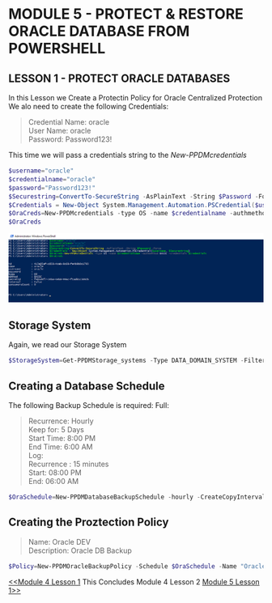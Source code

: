 # MODULE 5 - PROTECT & RESTORE ORACLE DATABASE FROM POWERSHELL

## LESSON 1 - PROTECT ORACLE DATABASES

In this Lesson we Create a Protectin Policy for Oracle Centralized Protection
We alo need to create the following Credentials:

>Credential Name: oracle  
>User Name: oracle  
>Password: Password123!  

This time we will pass a credentials string to the *New-PPDMcredentials*

```Powershell
$username="oracle"
$credentialname="oracle"
$password="Password123!"
$Securestring=ConvertTo-SecureString -AsPlainText -String $Password -Force
$Credentials = New-Object System.Management.Automation.PSCredential($username, $Securestring)
$OraCreds=New-PPDMcredentials -type OS -name $credentialname -authmethod BASIC -credentials $Credentials
$OraCreds
```

![Alt text](image-67.png)

## Storage System

Again, we read our Storage System

```Powershell
$StorageSystem=Get-PPDMStorage_systems -Type DATA_DOMAIN_SYSTEM -Filter {name eq "ddve-01.demo.local"}
```

## Creating a Database Schedule

The following Backup Schedule is required:
Full:  
>Recurrence: Hourly  
>Keep for: 5 Days  
>Start Time: 8:00 PM  
>End Time: 6:00 AM  
Log:  
>Recurrence : 15 minutes  
>Start: 08:00 PM  
>End: 06:00 AM  

```Powershell
$OraSchedule=New-PPDMDatabaseBackupSchedule -hourly -CreateCopyIntervalHrs 1 -RetentionUnit DAY -RetentionInterval 5 -starttime 8:00PM -endtime 6:00AM -LogBackupUnit MINUTELY -LogBackupInterval 15
```

## Creating the Proztection Policy

>Name:  Oracle DEV  
>Description: Oracle DB Backup  

```Powershell
$Policy=New-PPDMOracleBackupPolicy -Schedule $OraSchedule -Name "Oracle DEV" -Description "Oracle DB Backup" -dbCID $OraCreds.id -StorageSystemID $StorageSystem.id -noop -Verbose
```


[<<Module 4 Lesson 1](./Module_4_1.md) This Concludes Module 4 Lesson 2 [Module 5 Lesson 1>>](./Module_5_1.md)

